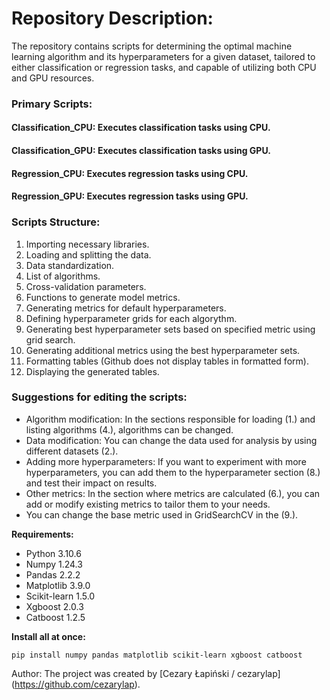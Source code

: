 # Repository Description:

The repository contains scripts for determining the optimal machine learning algorithm and its hyperparameters for a given dataset, tailored to either classification or regression tasks, and capable of utilizing both CPU and GPU resources.

### Primary Scripts:
#### Classification_CPU: Executes classification tasks using CPU.
#### Classification_GPU: Executes classification tasks using GPU.
#### Regression_CPU: Executes regression tasks using CPU.
#### Regression_GPU: Executes regression tasks using GPU.

### Scripts Structure:
1. Importing necessary libraries.
2. Loading and splitting the data.
3. Data standardization.
4. List of algorithms.
5. Cross-validation parameters.
6. Functions to generate model metrics.
7. Generating metrics for default hyperparameters.
8. Defining hyperparameter grids for each algorythm.
9. Generating best hyperparameter sets based on specified metric using grid search.
10. Generating additional metrics using the best hyperparameter sets.
11. Formatting tables (Github does not display tables in formatted form).
12. Displaying the generated tables.

### Suggestions for editing the scripts:
* Algorithm modification: In the sections responsible for loading (1.) and listing algorithms (4.), algorithms can be changed.
* Data modification: You can change the data used for analysis by using different datasets (2.).
* Adding more hyperparameters: If you want to experiment with more hyperparameters, you can add them to the hyperparameter section (8.) and test their impact on results.
* Other metrics: In the section where metrics are calculated (6.), you can add or modify existing metrics to tailor them to your needs.
* You can change the base metric used in GridSearchCV in the (9.).

**Requirements:**
* Python 3.10.6
* Numpy 1.24.3
* Pandas 2.2.2
* Matplotlib 3.9.0
* Scikit-learn 1.5.0
* Xgboost 2.0.3
* Catboost 1.2.5

**Install all at once:**
```
pip install numpy pandas matplotlib scikit-learn xgboost catboost
```

Author:
The project was created by [Cezary Łapiński / cezarylap] (https://github.com/cezarylap).


